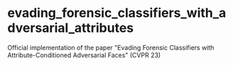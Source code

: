 # evading_forensic_classifiers_with_adversarial_attributes
Official implementation of the paper "Evading Forensic Classifiers with Attribute-Conditioned Adversarial Faces" (CVPR 23)
